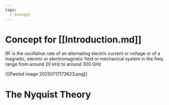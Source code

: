 ```yaml
---
tags:
  - Concept
---
```

# Concept for [[Introduction.md]]

RF is the oscillation rate of an alternating electric current or voltage or of a magnetic, electric or electromagnetic field or mechanical system in the freq. range from around 20 kHz to around 300 GHz

![[Pasted image 20250717173623.png]]

# The Nyquist Theory
